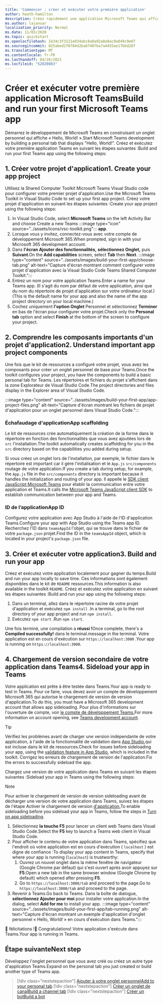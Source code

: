 ```yaml
---
title: 'Commencer : créer et exécuter votre première application'
author: heath-hamilton
description: Créez rapidement une application Microsoft Teams qui affiche un « Hello, World! » à l'aide de la Shared Computer Toolkit Microsoft Teams.
ms.author: lajanuar
localization_priority: Normal
ms.date: 11/03/2020
ms.topic: quickstart
ms.openlocfilehash: 1b34c3f3121e834abc8a8a92a8a0ac9a049c9e07
ms.sourcegitcommit: 825abed2f8784d2bab7407ba7a4455ae17bbd28f
ms.translationtype: MT
ms.contentlocale: fr-FR
ms.lasthandoff: 04/26/2021
ms.locfileid: "52020883"
---
```

# <a name="build-and-run-your-first-microsoft-teams-app"></a><span data-ttu-id="3dfa1-104">Créer et exécuter votre première application Microsoft Teams</span><span class="sxs-lookup"><span data-stu-id="3dfa1-104">Build and run your first Microsoft Teams app</span></span>

<span data-ttu-id="3dfa1-105">Démarrez le développement de Microsoft Teams en construisant un onglet personnel qui affiche « Hello, World! ».</span><span class="sxs-lookup"><span data-stu-id="3dfa1-105">Start Microsoft Teams development by building a personal tab that displays "Hello, World!".</span></span>
<span data-ttu-id="3dfa1-106">Créez et exécutez votre première application Teams en suivant les étapes suivantes :</span><span class="sxs-lookup"><span data-stu-id="3dfa1-106">Build and run your first Teams app using the following steps:</span></span>

## <a name="1-create-your-app-project"></a><span data-ttu-id="3dfa1-107">1. Créer votre projet d'application</span><span class="sxs-lookup"><span data-stu-id="3dfa1-107">1. Create your app project</span></span>

<span data-ttu-id="3dfa1-108">Utilisez la Shared Computer Toolkit Microsoft Teams Visual Studio code pour configurer votre premier projet d'application.</span><span class="sxs-lookup"><span data-stu-id="3dfa1-108">Use the Microsoft Teams Toolkit in Visual Studio Code to set up your first app project.</span></span> <span data-ttu-id="3dfa1-109">Créez votre projet d'application en suivant les étapes suivantes :</span><span class="sxs-lookup"><span data-stu-id="3dfa1-109">Create your app project using the following steps:</span></span>

1. In Visual Studio Code, select **Microsoft Teams** on the left Activity Bar and choose Create a new Teams :::image type="icon" source="../assets/icons/vsc-toolkit.png"::: **app**.
1. <span data-ttu-id="3dfa1-111">Lorsque vous y invitez, connectez-vous avec votre compte de développement Microsoft 365.</span><span class="sxs-lookup"><span data-stu-id="3dfa1-111">When prompted, sign in with your Microsoft 365 development account.</span></span>
1. <span data-ttu-id="3dfa1-112">Dans **l'écran Ajouter des fonctionnalités,** **sélectionnez Onglet,** puis **Suivant**.</span><span class="sxs-lookup"><span data-stu-id="3dfa1-112">On the **Add capabilities** screen, select **Tab** then **Next**.</span></span>
:::image type="content" source="../assets/images/build-your-first-app/choose-tab.png" alt-text="Capture d'écran montrant comment configurer votre projet d'application avec la Visual Studio Code Teams Shared Computer Toolkit.":::
1. <span data-ttu-id="3dfa1-114">Entrez un nom pour votre application Teams.</span><span class="sxs-lookup"><span data-stu-id="3dfa1-114">Enter a name for your Teams app.</span></span> <span data-ttu-id="3dfa1-115">(Il s'agit du nom par défaut de votre application, ainsi que du nom du répertoire de projet d'application sur votre ordinateur local.)</span><span class="sxs-lookup"><span data-stu-id="3dfa1-115">(This is the default name for your app and also the name of the app project directory on your local machine.)</span></span>
1. <span data-ttu-id="3dfa1-116">Cochez uniquement **l'option Onglet** Personnel et sélectionnez **Terminer** en bas de l'écran pour configurer votre projet.</span><span class="sxs-lookup"><span data-stu-id="3dfa1-116">Check only the **Personal tab** option and select **Finish** at the bottom of the screen to configure your project.</span></span>

## <a name="2-understand-important-app-project-components"></a><span data-ttu-id="3dfa1-117">2. Comprendre les composants importants d'un projet d'application</span><span class="sxs-lookup"><span data-stu-id="3dfa1-117">2. Understand important app project components</span></span>

<span data-ttu-id="3dfa1-118">Une fois que le kit de ressources a configuré votre projet, vous avez les composants pour créer un onglet personnel de base pour Teams.</span><span class="sxs-lookup"><span data-stu-id="3dfa1-118">Once the toolkit configures your project, you have the components to build a basic personal tab for Teams.</span></span> <span data-ttu-id="3dfa1-119">Les répertoires et fichiers du projet s'affichent dans la zone Explorateur de Visual Studio Code.</span><span class="sxs-lookup"><span data-stu-id="3dfa1-119">The project directories and files display in the Explorer area of Visual Studio Code.</span></span>

:::image type="content" source="../assets/images/build-your-first-app/app-project-files.png" alt-text="Capture d'écran montrant les fichiers de projet d'application pour un onglet personnel dans Visual Studio Code.":::

### <a name="app-scaffolding"></a><span data-ttu-id="3dfa1-121">Échafaudage d'application</span><span class="sxs-lookup"><span data-stu-id="3dfa1-121">App scaffolding</span></span>

<span data-ttu-id="3dfa1-122">Le kit de ressources crée automatiquement la création de la forme dans le répertoire en fonction des fonctionnalités que vous avez ajoutées lors de `src` l'installation.</span><span class="sxs-lookup"><span data-stu-id="3dfa1-122">The toolkit automatically creates scaffolding for you in the `src` directory based on the capabilities you added during setup.</span></span>

<span data-ttu-id="3dfa1-123">Si vous créez un onglet lors de l'installation, par exemple, le fichier dans le répertoire est important car il gère l'initialisation et le `App.js` `src/components` routage de votre application.</span><span class="sxs-lookup"><span data-stu-id="3dfa1-123">If you create a tab during setup, for example, the `App.js` file in the `src/components` directory is important because it handles the initialization and routing of your app.</span></span> <span data-ttu-id="3dfa1-124">Il appelle le [SDK client JavaScript Microsoft Teams](../tabs/how-to/using-teams-client-sdk.md) pour établir la communication entre votre application et Teams.</span><span class="sxs-lookup"><span data-stu-id="3dfa1-124">It calls the [Microsoft Teams JavaScript client SDK](../tabs/how-to/using-teams-client-sdk.md) to establish communication between your app and Teams.</span></span>

### <a name="app-id"></a><span data-ttu-id="3dfa1-125">ID de l’application</span><span class="sxs-lookup"><span data-stu-id="3dfa1-125">App ID</span></span>

<span data-ttu-id="3dfa1-126">Configurez votre application avec App Studio à l'aide de l'ID d'application Teams.</span><span class="sxs-lookup"><span data-stu-id="3dfa1-126">Configure your app with App Studio using the Teams app ID.</span></span> <span data-ttu-id="3dfa1-127">Recherchez l'ID dans `teamsAppId` l'objet, qui se trouve dans le fichier de votre `package.json` projet.</span><span class="sxs-lookup"><span data-stu-id="3dfa1-127">Find the ID in the `teamsAppId` object, which is located in your project's `package.json` file.</span></span>

## <a name="3-build-and-run-your-app"></a><span data-ttu-id="3dfa1-128">3. Créer et exécuter votre application</span><span class="sxs-lookup"><span data-stu-id="3dfa1-128">3. Build and run your app</span></span>

<span data-ttu-id="3dfa1-129">Créez et exécutez votre application localement pour gagner du temps.</span><span class="sxs-lookup"><span data-stu-id="3dfa1-129">Build and run your app locally to save time.</span></span> <span data-ttu-id="3dfa1-130">Ces informations sont également disponibles dans le kit de `README` ressources.</span><span class="sxs-lookup"><span data-stu-id="3dfa1-130">This information is also available in the toolkit `README`.</span></span> <span data-ttu-id="3dfa1-131">Créez et exécutez votre application en suivant les étapes suivantes :</span><span class="sxs-lookup"><span data-stu-id="3dfa1-131">Build and run your app using the following steps:</span></span>

1. <span data-ttu-id="3dfa1-132">Dans un terminal, allez dans le répertoire racine de votre projet d'application et exécutez `npm install` .</span><span class="sxs-lookup"><span data-stu-id="3dfa1-132">In a terminal, go to the root directory of your app project and run `npm install`.</span></span>
1. <span data-ttu-id="3dfa1-133">Exécutez `npm start` .</span><span class="sxs-lookup"><span data-stu-id="3dfa1-133">Run `npm start`.</span></span>

<span data-ttu-id="3dfa1-134">Une fois terminé, une compilation a **réussi !**</span><span class="sxs-lookup"><span data-stu-id="3dfa1-134">Once complete, there's a **Compiled successfully!**</span></span> <span data-ttu-id="3dfa1-135">dans le terminal.</span><span class="sxs-lookup"><span data-stu-id="3dfa1-135">message in the terminal.</span></span> <span data-ttu-id="3dfa1-136">Votre application est en cours d'exécution sur `https://localhost:3000` .</span><span class="sxs-lookup"><span data-stu-id="3dfa1-136">Your app is running on `https://localhost:3000`.</span></span>

## <a name="4-sideload-your-app-in-teams"></a><span data-ttu-id="3dfa1-137">4. Chargement de version secondaire de votre application dans Teams</span><span class="sxs-lookup"><span data-stu-id="3dfa1-137">4. Sideload your app in Teams</span></span>

<span data-ttu-id="3dfa1-138">Votre application est prête à être testée dans Teams.</span><span class="sxs-lookup"><span data-stu-id="3dfa1-138">Your app is ready to test in Teams.</span></span> <span data-ttu-id="3dfa1-139">Pour ce faire, vous devez avoir un compte de développement Microsoft 365 qui autorise le chargement de version de version d'application.</span><span class="sxs-lookup"><span data-stu-id="3dfa1-139">To do this, you must have a Microsoft 365 development account that allows app sideloading.</span></span> <span data-ttu-id="3dfa1-140">Pour plus d'informations sur l'ouverture de compte, voir [le compte de développement Teams.](../build-your-first-app/build-first-app-overview.md#set-up-your-development-account)</span><span class="sxs-lookup"><span data-stu-id="3dfa1-140">For more information on account opening, see [Teams development account](../build-your-first-app/build-first-app-overview.md#set-up-your-development-account).</span></span> 

> [!TIP]
> <span data-ttu-id="3dfa1-141">Vérifiez les problèmes avant de charger une version indépendante de votre application, à l'aide de la fonctionnalité de validation dans [App Studio,](../concepts/deploy-and-publish/appsource/prepare/submission-checklist.md#teams-app-validation-tool)qui est incluse dans le kit de ressources.</span><span class="sxs-lookup"><span data-stu-id="3dfa1-141">Check for issues before sideloading your app, using the [validation feature in App Studio](../concepts/deploy-and-publish/appsource/prepare/submission-checklist.md#teams-app-validation-tool), which is included in the toolkit.</span></span> <span data-ttu-id="3dfa1-142">Corrigez les erreurs de chargement de version de l'application.</span><span class="sxs-lookup"><span data-stu-id="3dfa1-142">Fix the errors to successfully sideload the app.</span></span>

<span data-ttu-id="3dfa1-143">Chargez une version de votre application dans Teams en suivant les étapes suivantes :</span><span class="sxs-lookup"><span data-stu-id="3dfa1-143">Sideload your app in Teams using the following steps:</span></span>

> [!NOTE]
> <span data-ttu-id="3dfa1-144">Pour activer le chargement de version de version sideloading avant de décharger une version de votre application dans Teams, suivez les étapes de l'étape Activer le chargement de version [d'application.](../concepts/build-and-test/prepare-your-o365-tenant.md#enable-custom-teams-apps-and-turn-on-custom-app-uploading)</span><span class="sxs-lookup"><span data-stu-id="3dfa1-144">To enable sideloading before you sideload your app in Teams, follow the steps in [Turn on app sideloading](../concepts/build-and-test/prepare-your-o365-tenant.md#enable-custom-teams-apps-and-turn-on-custom-app-uploading).</span></span>

1. <span data-ttu-id="3dfa1-145">Sélectionnez **la touche F5** pour lancer un client web Teams dans Visual Studio Code.</span><span class="sxs-lookup"><span data-stu-id="3dfa1-145">Select the **F5** key to launch a Teams web client in Visual Studio Code.</span></span>
1. <span data-ttu-id="3dfa1-146">Pour afficher le contenu de votre application dans Teams, spécifiez que l'endroit où votre application est en cours d'exécution ( `localhost` ) est digne de confiance :</span><span class="sxs-lookup"><span data-stu-id="3dfa1-146">To display your app content in Teams, specify that where your app is running (`localhost`) is trustworthy:</span></span>
   1. <span data-ttu-id="3dfa1-147">Ouvrez un nouvel onglet dans la même fenêtre de navigateur (Google Chrome par défaut) qui s'est ouvert après avoir appuyez sur **F5**.</span><span class="sxs-lookup"><span data-stu-id="3dfa1-147">Open a new tab in the same browser window (Google Chrome by default) which opened after pressing **F5**.</span></span>
   1. <span data-ttu-id="3dfa1-148">Go to `https://localhost:3000/tab` and proceed to the page.</span><span class="sxs-lookup"><span data-stu-id="3dfa1-148">Go to `https://localhost:3000/tab` and proceed to the page.</span></span>
1. <span data-ttu-id="3dfa1-149">Revenir à Teams.</span><span class="sxs-lookup"><span data-stu-id="3dfa1-149">Go back to Teams.</span></span> <span data-ttu-id="3dfa1-150">Dans la boîte de dialogue, **sélectionnez Ajouter pour moi** pour installer votre application.</span><span class="sxs-lookup"><span data-stu-id="3dfa1-150">In the dialog, select **Add for me** to install your app.</span></span>
:::image type="content" source="../assets/images/build-your-first-app/tab-running.png" alt-text="Capture d'écran montrant un exemple d'application d'onglet personnel « Hello, World! » en cours d'exécution dans Teams.":::

<span data-ttu-id="3dfa1-152">🎉 félicitations !</span><span class="sxs-lookup"><span data-stu-id="3dfa1-152">🎉 Congratulations!</span></span> <span data-ttu-id="3dfa1-153">Votre application s'exécute dans Teams.</span><span class="sxs-lookup"><span data-stu-id="3dfa1-153">Your app is running in Teams.</span></span>

## <a name="next-step"></a><span data-ttu-id="3dfa1-154">Étape suivante</span><span class="sxs-lookup"><span data-stu-id="3dfa1-154">Next step</span></span>

<span data-ttu-id="3dfa1-155">Développez l'onglet personnel que vous avez créé ou créez un autre type d'application Teams.</span><span class="sxs-lookup"><span data-stu-id="3dfa1-155">Expand on the personal tab you just created or build another type of Teams app.</span></span>

> [!div class="nextstepaction"]
> [<span data-ttu-id="3dfa1-156">Ajouter à votre onglet personnel</span><span class="sxs-lookup"><span data-stu-id="3dfa1-156">Add to your personal tab</span></span>](../build-your-first-app/build-personal-tab.md)
> [!div class="nextstepaction"]
> [<span data-ttu-id="3dfa1-157">Créer un onglet de canal</span><span class="sxs-lookup"><span data-stu-id="3dfa1-157">Build a channel tab</span></span>](../build-your-first-app/build-channel-tab.md)
> [!div class="nextstepaction"]
> [<span data-ttu-id="3dfa1-158">Créer un bot</span><span class="sxs-lookup"><span data-stu-id="3dfa1-158">Build a bot</span></span>](../build-your-first-app/build-bot.md)
